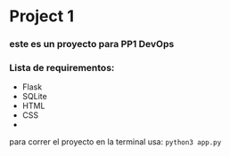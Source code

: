 # Project 1
### este es un proyecto para PP1 DevOps

### Lista de requirementos:
- Flask
- SQLite
- HTML
- CSS
- 

para correr el proyecto en la terminal usa: ```python3 app.py```

